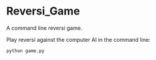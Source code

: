 # Reversi_Game
A command line reversi game.

Play reversi against the computer AI in the command line:
```
python game.py
```
